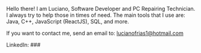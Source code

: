 


Hello there! I am Luciano, Software Developer and PC Repairing Technician. I always try to help those in times of need. The main tools that I use are: Java, C++, JavaScript (ReactJS), SQL, and more. 

If you want to contact me, send an email to: lucianofrias1@hotmail.com

LinkedIn: ###
